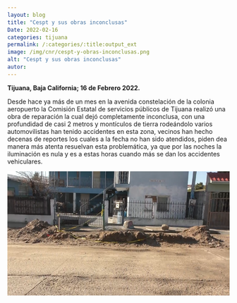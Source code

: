```yaml
---
layout: blog
title: "Cespt y sus obras inconclusas"
Date: 2022-02-16
categories: tijuana
permalink: /:categories/:title:output_ext
image: /img/cnr/cespt-y-obras-inconclusas.png
alt: "Cespt y sus obras inconclusas"
autor:
---
```


**Tijuana, Baja California; 16 de Febrero 2022.** 

Desde hace ya más de un mes en la avenida constelación de la colonia aeropuerto la Comisión Estatal de servicios públicos de Tijuana realizó una obra de reparación la cual dejó completamente inconclusa, con una profundidad de casi 2 metros y montículos de tierra rodeándolo varios automovilistas han tenido accidentes en esta zona, vecinos han hecho decenas de reportes los cuales a la fecha no han sido atendidos, piden dea manera más atenta resuelvan esta problemática, ya que por las noches la iluminación es nula y es a estas horas cuando más se dan los accidentes vehiculares. 
 
<div id="carouselExampleSlidesOnly" class="carousel slide" data-ride="carousel">
  <div class="carousel-inner">
    <div class="carousel-item active">
       <img class="d-block w-100" src="/img/cnr/cespt-y-obras-inconclusas.png" loading="lazy"  alt="Cespt y sus obras inconclusas">
    </div>
  </div>
</div>